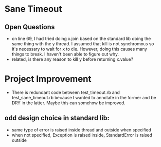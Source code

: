 # Sane Timeout

## Open Questions
* on line 69, I had tried doing x.join based on the standard lib doing the
same thing with the y thread. I assumed that kill is not synchromous so it's
necessary to wait for x to die. However, doing this causes many things to break.
I haven't been able to figure out why.
* related, is there any reason to kill y before returning x.value?

# Project Improvement
* There is redundant code between test_timeout.rb and test_sane_timeout.rb
because I wanted to annotate in the former and be DRY in the latter. Maybe this
can somehow be improved.

## odd design choice in standard lib:
* same type of error is raised inside thread and outside when specified
* when not specified, Exception is raised inside, StandardError is raised outside
